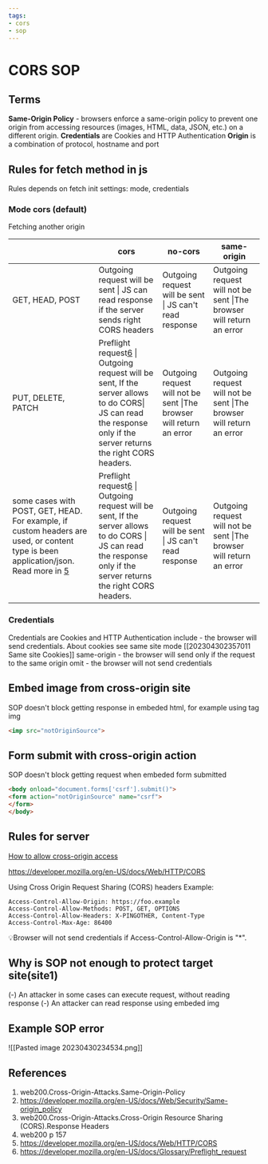 ```yaml
---
tags:
- cors
- sop
---
```


# CORS SOP

## Terms
**Same-Origin Policy**  - browsers enforce a same-origin policy to prevent one origin from accessing resources (images, HTML, data, JSON, etc.) on a different origin.
**Credentials** are Cookies and HTTP Authentication
**Origin**  is a combination of protocol, hostname and port

## Rules for fetch method in js
Rules depends on fetch init settings: mode, credentials
### Mode cors (default)   
  
Fetching another origin  
  
|                                                                                                                                                   | cors                                                                                                                                                                               | no-cors                                                              | same-origin                                                          |  
|---------------------------------------------------------------------------------------------------------------------------------------------------|------------------------------------------------------------------------------------------------------------------------------------------------------------------------------------|----------------------------------------------------------------------|----------------------------------------------------------------------|  
| GET, HEAD, POST                                                                                                                                   | Outgoing request will be sent \| JS can read response if the server sends right CORS headers                                                                                       | Outgoing request will be sent \| JS can't read response              | Outgoing request will not be sent \|The browser will return an error |  
| PUT, DELETE, PATCH                                                                                                                                | Preflight request[6](#references) \| Outgoing request will be sent, If the server allows to do CORS\| JS can read the response only if the server returns the right CORS headers.  | Outgoing request will not be sent \|The browser will return an error | Outgoing request will not be sent \|The browser will return an error |  
| some cases with POST, GET, HEAD. For example, if custom headers are used, or content type is been application/json. Read more in [5](#references) | Preflight request[6](#references) \| Outgoing request will be sent, If the server allows to do CORS \| JS can read the response only if the server returns the right CORS headers. | Outgoing request will be sent \| JS can't read response              | Outgoing request will not be sent \|The browser will return an error |

### Credentials
Credentials are Cookies and HTTP Authentication
include - the browser will send credentials. About cookies see same site mode [[202304302357011 Same site Cookies]]
same-origin - the browser will send only if the request to the same origin 
omit - the browser will not send credentials
## Embed image from cross-origin site
SOP doesn't  block getting response in embeded html, for example using tag img
```html
<imp src="notOriginSource">
```

## Form submit with cross-origin action
 SOP doesn't block getting request when embeded form submitted
```html
<body onload="document.forms['csrf'].submit()">
<form action="notOriginSource" name="csrf">
</form>
</body>
```

## Rules for server
[How to allow cross-origin access](https://developer.mozilla.org/en-US/docs/Web/Security/Same-origin_policy#how_to_allow_cross-origin_access) 

https://developer.mozilla.org/en-US/docs/Web/HTTP/CORS 

Using  Cross Origin Request Sharing (CORS) headers
Example: 
```
Access-Control-Allow-Origin: https://foo.example
Access-Control-Allow-Methods: POST, GET, OPTIONS
Access-Control-Allow-Headers: X-PINGOTHER, Content-Type
Access-Control-Max-Age: 86400
```

💡Browser will not send credentials if Access-Control-Allow-Origin is "*".  
 
##  Why is SOP not enough to protect target site(site1)
(-) An attacker in some cases can execute request, without reading response
(-) An attacker can read response using embeded img

## Example SOP error
![[Pasted image 20230430234534.png]]

## References
1. web200.Cross-Origin-Attacks.Same-Origin-Policy
2. https://developer.mozilla.org/en-US/docs/Web/Security/Same-origin_policy 
3. web200.Cross-Origin-Attacks.Cross-Origin Resource Sharing (CORS).Response Headers
4.  web200 p 157
5. https://developer.mozilla.org/en-US/docs/Web/HTTP/CORS 
6. https://developer.mozilla.org/en-US/docs/Glossary/Preflight_request
